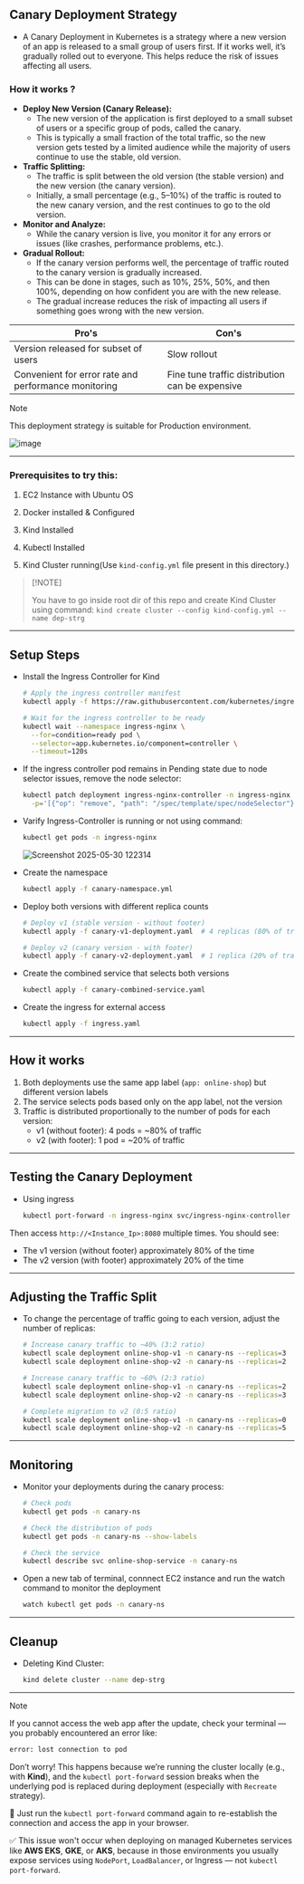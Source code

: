 ## Canary Deployment Strategy

- A Canary Deployment in Kubernetes is a strategy where a new version of an app is released to a small group of users first. If it works well, it’s gradually rolled out to everyone. This helps reduce the risk of issues affecting all users.


### How it works ?

- <b>Deploy New Version (Canary Release):</b>
  - The new version of the application is first deployed to a small subset of users or a specific group of pods, called the canary.
  - This is typically a small fraction of the total traffic, so the new version gets tested by a limited audience while the majority of users continue to use the stable, old version.
- <b>Traffic Splitting:</b>
  - The traffic is split between the old version (the stable version) and the new version (the canary version).
  - Initially, a small percentage (e.g., 5–10%) of the traffic is routed to the new canary version, and the rest continues to go to the old version. 
- <b>Monitor and Analyze:</b>
  - While the canary version is live, you monitor it for any errors or issues (like crashes, performance problems, etc.).
- <b>Gradual Rollout:</b>
  - If the canary version performs well, the percentage of traffic routed to the canary version is gradually increased.
  - This can be done in stages, such as 10%, 25%, 50%, and then 100%, depending on how confident you are with the new release.
  - The gradual increase reduces the risk of impacting all users if something goes wrong with the new version. 

| Pro's    | Con's |
| -------- | ------- |
| Version released for subset of users | Slow rollout    |
| Convenient for error rate and performance monitoring | Fine tune traffic distribution can be expensive |

> [!Note]
> This deployment strategy is suitable for Production environment.

![image](https://github.com/user-attachments/assets/5d08039b-e06b-4c08-aaff-b68dc435d570)

---

### Prerequisites to try this:

1. EC2 Instance with Ubuntu OS

2. Docker installed & Configured

3. Kind Installed

4. Kubectl Installed

5. Kind Cluster running(Use `kind-config.yml` file present in this directory.)

>   [!NOTE]
> 
>   You have to go inside root dir of this repo and create Kind Cluster using command: `kind create cluster --config kind-config.yml --name dep-strg`

---

## Setup Steps

- Install the Ingress Controller for Kind

  ```bash
  # Apply the ingress controller manifest
  kubectl apply -f https://raw.githubusercontent.com/kubernetes/ingress-nginx/controller-v1.8.2/deploy/static/provider/kind/deploy.yaml

  # Wait for the ingress controller to be ready
  kubectl wait --namespace ingress-nginx \
    --for=condition=ready pod \
    --selector=app.kubernetes.io/component=controller \
    --timeout=120s
  ```

- If the ingress controller pod remains in Pending state due to node selector issues, remove the node selector:

  ```bash
  kubectl patch deployment ingress-nginx-controller -n ingress-nginx --type=json \
    -p='[{"op": "remove", "path": "/spec/template/spec/nodeSelector"}]'
  ```

- Varify Ingress-Controller is running or not using command:

  ```bash
  kubectl get pods -n ingress-nginx
  ```

  ![Screenshot 2025-05-30 122314](https://github.com/user-attachments/assets/d33a623f-5070-48fb-8ae5-ca12bf46d84e)
  
- Create the namespace

    ```bash
    kubectl apply -f canary-namespace.yml
    ```

- Deploy both versions with different replica counts

    ```bash
    # Deploy v1 (stable version - without footer)
    kubectl apply -f canary-v1-deployment.yaml  # 4 replicas (80% of traffic)

    # Deploy v2 (canary version - with footer)
    kubectl apply -f canary-v2-deployment.yaml  # 1 replica (20% of traffic)
    ```

- Create the combined service that selects both versions

    ```bash
    kubectl apply -f canary-combined-service.yaml
    ```

- Create the ingress for external access

    ```bash
    kubectl apply -f ingress.yaml
    ```

---

## How it works

1. Both deployments use the same app label (`app: online-shop`) but different version labels
2. The service selects pods based only on the app label, not the version
3. Traffic is distributed proportionally to the number of pods for each version:
   - v1 (without footer): 4 pods = ~80% of traffic
   - v2 (with footer): 1 pod = ~20% of traffic

---

## Testing the Canary Deployment

- Using ingress

    ```bash
    kubectl port-forward -n ingress-nginx svc/ingress-nginx-controller 8080:80 --address 0.0.0.0 &
    ```

Then access `http://<Instance_Ip>:8080` multiple times. You should see:
- The v1 version (without footer) approximately 80% of the time
- The v2 version (with footer) approximately 20% of the time

---

## Adjusting the Traffic Split

- To change the percentage of traffic going to each version, adjust the number of replicas:

    ```bash
    # Increase canary traffic to ~40% (3:2 ratio)
    kubectl scale deployment online-shop-v1 -n canary-ns --replicas=3
    kubectl scale deployment online-shop-v2 -n canary-ns --replicas=2

    # Increase canary traffic to ~60% (2:3 ratio)
    kubectl scale deployment online-shop-v1 -n canary-ns --replicas=2
    kubectl scale deployment online-shop-v2 -n canary-ns --replicas=3

    # Complete migration to v2 (0:5 ratio)
    kubectl scale deployment online-shop-v1 -n canary-ns --replicas=0
    kubectl scale deployment online-shop-v2 -n canary-ns --replicas=5
    ```

---

## Monitoring

- Monitor your deployments during the canary process:

    ```bash
    # Check pods
    kubectl get pods -n canary-ns

    # Check the distribution of pods
    kubectl get pods -n canary-ns --show-labels

    # Check the service
    kubectl describe svc online-shop-service -n canary-ns
    ```

- Open a new tab of terminal, connnect EC2 instance and run the watch command to monitor the deployment

    ```bash
    watch kubectl get pods -n canary-ns
    ```

---

## Cleanup

- Deleting Kind Cluster:

    ```bash
    kind delete cluster --name dep-strg
    ```

---

> [!Note]
>
> If you cannot access the web app after the update, check your terminal — you probably encountered an error like:
>
>   ```bash
>   error: lost connection to pod
>   ```
>
> Don’t worry! This happens because we’re running the cluster locally (e.g., with **Kind**), and the `kubectl port-forward` session breaks when the underlying pod is replaced during deployment (especially with `Recreate` strategy).
>
> 🔁 Just run the `kubectl port-forward` command again to re-establish the connection and access the app in your browser.
>
> ✅ This issue won't occur when deploying on managed Kubernetes services like **AWS EKS**, **GKE**, or **AKS**, because in those environments you usually expose services using `NodePort`, `LoadBalancer`, or Ingress — not `kubectl port-forward`.